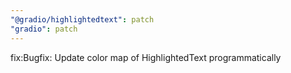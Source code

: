 ```yaml
---
"@gradio/highlightedtext": patch
"gradio": patch
---
```


fix:Bugfix: Update color map of HighlightedText programmatically 
